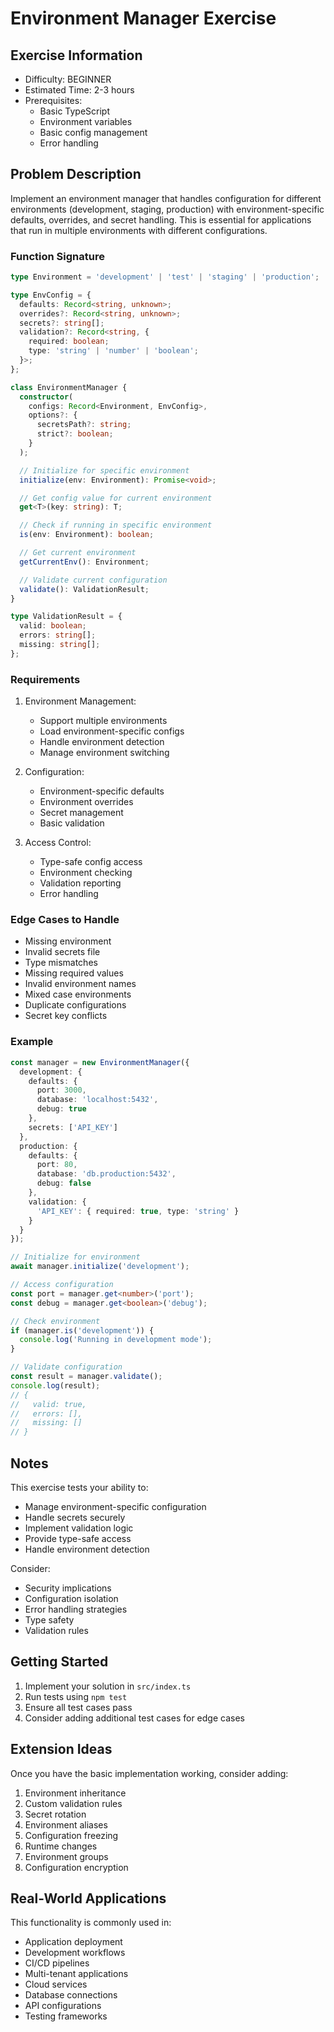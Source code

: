 # Environment Manager Exercise

## Exercise Information
- Difficulty: BEGINNER
- Estimated Time: 2-3 hours
- Prerequisites:
    - Basic TypeScript
    - Environment variables
    - Basic config management
    - Error handling

## Problem Description

Implement an environment manager that handles configuration for different environments (development, staging, production) with environment-specific defaults, overrides, and secret handling. This is essential for applications that run in multiple environments with different configurations.

### Function Signature
```typescript
type Environment = 'development' | 'test' | 'staging' | 'production';

type EnvConfig = {
  defaults: Record<string, unknown>;
  overrides?: Record<string, unknown>;
  secrets?: string[];
  validation?: Record<string, {
    required: boolean;
    type: 'string' | 'number' | 'boolean';
  }>;
};

class EnvironmentManager {
  constructor(
    configs: Record<Environment, EnvConfig>,
    options?: {
      secretsPath?: string;
      strict?: boolean;
    }
  );

  // Initialize for specific environment
  initialize(env: Environment): Promise<void>;

  // Get config value for current environment
  get<T>(key: string): T;

  // Check if running in specific environment
  is(env: Environment): boolean;

  // Get current environment
  getCurrentEnv(): Environment;

  // Validate current configuration
  validate(): ValidationResult;
}

type ValidationResult = {
  valid: boolean;
  errors: string[];
  missing: string[];
};
```

### Requirements

1. Environment Management:
    - Support multiple environments
    - Load environment-specific configs
    - Handle environment detection
    - Manage environment switching

2. Configuration:
    - Environment-specific defaults
    - Environment overrides
    - Secret management
    - Basic validation

3. Access Control:
    - Type-safe config access
    - Environment checking
    - Validation reporting
    - Error handling

### Edge Cases to Handle

- Missing environment
- Invalid secrets file
- Type mismatches
- Missing required values
- Invalid environment names
- Mixed case environments
- Duplicate configurations
- Secret key conflicts

### Example

```typescript
const manager = new EnvironmentManager({
  development: {
    defaults: {
      port: 3000,
      database: 'localhost:5432',
      debug: true
    },
    secrets: ['API_KEY']
  },
  production: {
    defaults: {
      port: 80,
      database: 'db.production:5432',
      debug: false
    },
    validation: {
      'API_KEY': { required: true, type: 'string' }
    }
  }
});

// Initialize for environment
await manager.initialize('development');

// Access configuration
const port = manager.get<number>('port');
const debug = manager.get<boolean>('debug');

// Check environment
if (manager.is('development')) {
  console.log('Running in development mode');
}

// Validate configuration
const result = manager.validate();
console.log(result);
// {
//   valid: true,
//   errors: [],
//   missing: []
// }
```

## Notes

This exercise tests your ability to:
- Manage environment-specific configuration
- Handle secrets securely
- Implement validation logic
- Provide type-safe access
- Handle environment detection

Consider:
- Security implications
- Configuration isolation
- Error handling strategies
- Type safety
- Validation rules

## Getting Started

1. Implement your solution in `src/index.ts`
2. Run tests using `npm test`
3. Ensure all test cases pass
4. Consider adding additional test cases for edge cases

## Extension Ideas

Once you have the basic implementation working, consider adding:
1. Environment inheritance
2. Custom validation rules
3. Secret rotation
4. Environment aliases
5. Configuration freezing
6. Runtime changes
7. Environment groups
8. Configuration encryption

## Real-World Applications

This functionality is commonly used in:
- Application deployment
- Development workflows
- CI/CD pipelines
- Multi-tenant applications
- Cloud services
- Database connections
- API configurations
- Testing frameworks
